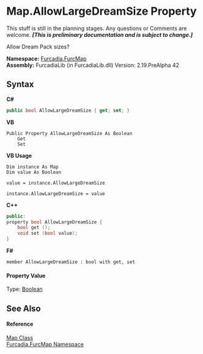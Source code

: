 # Map.AllowLargeDreamSize Property 
This stuff is still in the planning stages. Any questions or Comments are welcome. _**\[This is preliminary documentation and is subject to change.\]**_

Allow Dream Pack sizes?

**Namespace:**&nbsp;<a href="N_Furcadia_FurcMap">Furcadia.FurcMap</a><br />**Assembly:**&nbsp;FurcadiaLib (in FurcadiaLib.dll) Version: 2.19.PreAlpha 42

## Syntax

**C#**<br />
``` C#
public bool AllowLargeDreamSize { get; set; }
```

**VB**<br />
``` VB
Public Property AllowLargeDreamSize As Boolean
	Get
	Set
```

**VB Usage**<br />
``` VB Usage
Dim instance As Map
Dim value As Boolean

value = instance.AllowLargeDreamSize

instance.AllowLargeDreamSize = value
```

**C++**<br />
``` C++
public:
property bool AllowLargeDreamSize {
	bool get ();
	void set (bool value);
}
```

**F#**<br />
``` F#
member AllowLargeDreamSize : bool with get, set

```


#### Property Value
Type: <a href="http://msdn2.microsoft.com/en-us/library/a28wyd50" target="_blank">Boolean</a>

## See Also


#### Reference
<a href="T_Furcadia_FurcMap_Map">Map Class</a><br /><a href="N_Furcadia_FurcMap">Furcadia.FurcMap Namespace</a><br />